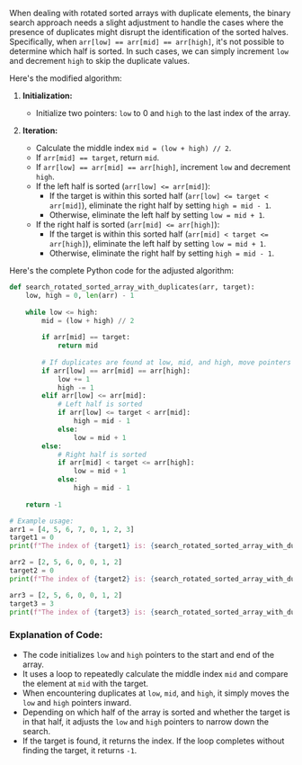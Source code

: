 When dealing with rotated sorted arrays with duplicate elements, the binary search approach needs a slight adjustment to handle the cases where the presence of duplicates might disrupt the identification of the sorted halves. Specifically, when `arr[low] == arr[mid] == arr[high]`, it's not possible to determine which half is sorted. In such cases, we can simply increment `low` and decrement `high` to skip the duplicate values.

Here's the modified algorithm:

1. **Initialization:**
   - Initialize two pointers: `low` to 0 and `high` to the last index of the array.

2. **Iteration:**
   - Calculate the middle index `mid = (low + high) // 2`.
   - If `arr[mid] == target`, return `mid`.
   - If `arr[low] == arr[mid] == arr[high]`, increment `low` and decrement `high`.
   - If the left half is sorted (`arr[low] <= arr[mid]`):
     - If the target is within this sorted half (`arr[low] <= target < arr[mid]`), eliminate the right half by setting `high = mid - 1`.
     - Otherwise, eliminate the left half by setting `low = mid + 1`.
   - If the right half is sorted (`arr[mid] <= arr[high]`):
     - If the target is within this sorted half (`arr[mid] < target <= arr[high]`), eliminate the left half by setting `low = mid + 1`.
     - Otherwise, eliminate the right half by setting `high = mid - 1`.

Here's the complete Python code for the adjusted algorithm:

```python
def search_rotated_sorted_array_with_duplicates(arr, target):
    low, high = 0, len(arr) - 1
    
    while low <= high:
        mid = (low + high) // 2
        
        if arr[mid] == target:
            return mid
        
        # If duplicates are found at low, mid, and high, move pointers inward
        if arr[low] == arr[mid] == arr[high]:
            low += 1
            high -= 1
        elif arr[low] <= arr[mid]:
            # Left half is sorted
            if arr[low] <= target < arr[mid]:
                high = mid - 1
            else:
                low = mid + 1
        else:
            # Right half is sorted
            if arr[mid] < target <= arr[high]:
                low = mid + 1
            else:
                high = mid - 1
    
    return -1

# Example usage:
arr1 = [4, 5, 6, 7, 0, 1, 2, 3]
target1 = 0
print(f"The index of {target1} is: {search_rotated_sorted_array_with_duplicates(arr1, target1)}")

arr2 = [2, 5, 6, 0, 0, 1, 2]
target2 = 0
print(f"The index of {target2} is: {search_rotated_sorted_array_with_duplicates(arr2, target2)}")

arr3 = [2, 5, 6, 0, 0, 1, 2]
target3 = 3
print(f"The index of {target3} is: {search_rotated_sorted_array_with_duplicates(arr3, target3)}")
```

### Explanation of Code:
- The code initializes `low` and `high` pointers to the start and end of the array.
- It uses a loop to repeatedly calculate the middle index `mid` and compare the element at `mid` with the target.
- When encountering duplicates at `low`, `mid`, and `high`, it simply moves the `low` and `high` pointers inward.
- Depending on which half of the array is sorted and whether the target is in that half, it adjusts the `low` and `high` pointers to narrow down the search.
- If the target is found, it returns the index. If the loop completes without finding the target, it returns `-1`.
